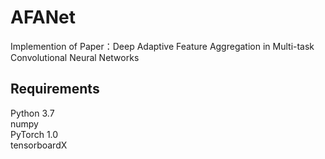 # AFANet
  Implemention of Paper：Deep Adaptive Feature Aggregation in Multi-task Convolutional Neural Networks
## Requirements
  Python 3.7  
  numpy  
  PyTorch 1.0  
  tensorboardX  

